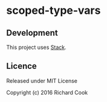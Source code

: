 # scoped-type-vars

## Development

This project uses [Stack][stack].

## Licence

Released under MIT License

Copyright (c) 2016 Richard Cook

[stack]: https://haskellstack.org/